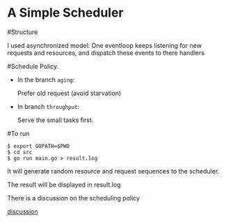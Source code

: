 A Simple Scheduler
=================
#Structure

I used asynchronized model:
One eventloop keeps listening for new requests and resources, and dispatch these events to there handlers
          

#Schedule Policy.

* In the branch `aging`:

  Prefer old request (avoid starvation)

* In branch `throughput`:

  Serve the small tasks first.

#To run

```shell
$ export GOPATH=$PWD
$ cd src
$ go run main.go > result.log
```

It will generate random resource and request sequences to the scheduler.

The result will be displayed in result.log

There is a discussion on the scheduling policy 

[discussion](https://gist.github.com/yifan-gu/9286214)
